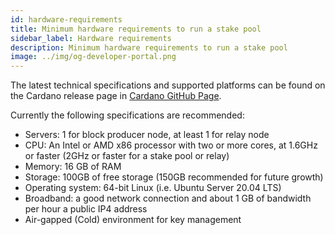 ```yaml
---
id: hardware-requirements
title: Minimum hardware requirements to run a stake pool
sidebar_label: Hardware requirements
description: Minimum hardware requirements to run a stake pool
image: ../img/og-developer-portal.png
---
```

The latest technical specifications and supported platforms can be found on the Cardano release page in [Cardano GitHub Page](https://github.com/input-output-hk/cardano-node/releases).

Currently the following specifications are recommended:

- Servers: 1 for block producer node, at least 1 for relay node
- CPU: An Intel or AMD x86 processor with two or more cores, at 1.6GHz or faster (2GHz or faster for a stake pool or relay)
- Memory: 16 GB of RAM
- Storage: 100GB of free storage (150GB recommended for future growth)
- Operating system: 64-bit Linux (i.e. Ubuntu Server 20.04 LTS)
- Broadband: a good network connection and about 1 GB of bandwidth per hour a public IP4 address
- Air-gapped (Cold) environment for key management

